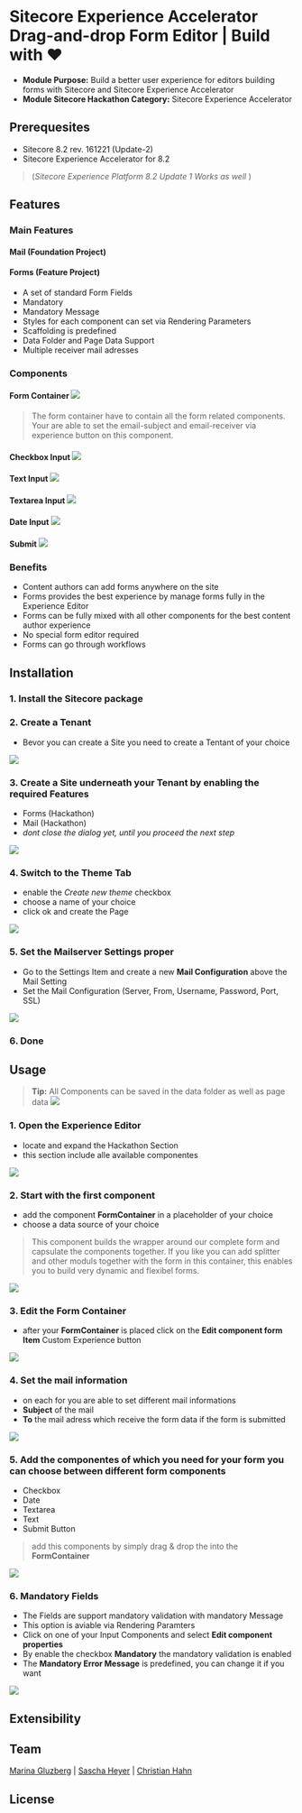 ﻿# Sitecore Experience Accelerator Drag-and-drop Form Editor | Build with ❤

* **Module Purpose:** Build a better user experience for editors building forms with Sitecore and Sitecore Experience Accelerator
* **Module Sitecore Hackathon Category:** Sitecore Experience Accelerator

## Prerequesites
* Sitecore 8.2 rev. 161221 (Update-2)
* Sitecore Experience Accelerator for 8.2

>(*Sitecore Experience Platform 8.2 Update 1 Works as well* ) 

## Features

### Main Features
#### Mail (Foundation Project)

#### Forms (Feature Project)
* A set of standard Form Fields
* Mandatory
* Mandatory Message
* Styles for each component can set via Rendering Parameters
* Scaffolding is predefined 
* Data Folder and Page Data Support
* Multiple receiver mail adresses

### Components

#### Form Container [![](https://raw.githubusercontent.com/SaschaHeyer/Sitecore-Hackathon-2017/master/documentation/workbox.png?token=AB5j8LSrx3dANnS3v4Lr7t9NNoQ6TlIsks5Yw_6UwA%3D%3D)]()
> The form container have to contain all the form related components.
Your are able to set the email-subject and email-receiver via experience button on this component.

#### Checkbox Input [![](https://raw.githubusercontent.com/SaschaHeyer/Sitecore-Hackathon-2017/master/documentation/Right.png?token=AB5j8OAnXOkPNaB0N8YGQpCGCzHiQ3vYks5Yw_7awA%3D%3D)]()

#### Text Input [![](https://raw.githubusercontent.com/SaschaHeyer/Sitecore-Hackathon-2017/master/documentation/paint.png?token=AB5j8APN7UApqgMG8iLaSpU4GHl6RFQXks5Yw_66wA%3D%3D)]()

#### Textarea Input [![](https://raw.githubusercontent.com/SaschaHeyer/Sitecore-Hackathon-2017/master/documentation/Pencil.png?token=AB5j8IJo2ENtSd1qlWE3KVZ7udK6r_a2ks5Yw_7swA%3D%3D)]()

#### Date Input [![](https://raw.githubusercontent.com/SaschaHeyer/Sitecore-Hackathon-2017/master/documentation/Calendar.png?token=AB5j8BQQDs970KZPRKkGZicRQItaeCwZks5YxAx0wA%3D%3D)]()

#### Submit [![](https://raw.githubusercontent.com/SaschaHeyer/Sitecore-Hackathon-2017/master/documentation/Memorycard.png?token=AB5j8AtAEhVy_o2gzgn1DLPQcKzUfvDWks5Yw_79wA%3D%3D)]()


### Benefits

* Content authors can add forms anywhere on the site
* Forms provides the best experience by manage forms fully in the Experience Editor
* Forms can be fully mixed with all other components for the best content author experience
* No special form editor required
* Forms can go through workflows

## Installation

### 1. Install the Sitecore package

### 2. Create a Tenant
* Bevor you can create a Site you need to create a Tentant of your choice

[![](https://raw.githubusercontent.com/SaschaHeyer/Sitecore-Hackathon-2017/master/documentation/createTenant.png?token=AB5j8LEsIT3pGKtjzmcmHEJoob5DrKAgks5YxCjZwA%3D%3D)]('mailConfiguration')

### 3. Create a Site underneath your Tenant by enabling the required Features
* Forms (Hackathon)
* Mail (Hackathon)
* *dont close the dialog yet, until you proceed the next step*

[![](https://raw.githubusercontent.com/SaschaHeyer/Sitecore-Hackathon-2017/master/documentation/featureSelection.png?token=AB5j8MatUX41x2xW3rM7P1q_hvNTTqVSks5Yw_sVwA%3D%3D)]('featureSelection')

### 4. Switch to the Theme Tab 
* enable the *Create new theme* checkbox
* choose a name of your choice
* click ok and create the Page

[![](https://raw.githubusercontent.com/SaschaHeyer/Sitecore-Hackathon-2017/master/documentation/createTheme.png?token=AB5j8I_pdvtSfVTrHzwTbWenkh4sEWRMks5YxCi_wA%3D%3D)]('mailConfiguration')


### 5. Set the Mailserver Settings proper
* Go to the Settings Item and create a new **Mail Configuration** above the Mail Setting
* Set the Mail Configuration (Server, From, Username, Password, Port, SSL)

[![](https://raw.githubusercontent.com/SaschaHeyer/Sitecore-Hackathon-2017/master/documentation/mailConfiguration.png?token=AB5j8LqRwU99_E8WtQaBAHL1cWEj-rFPks5Yw_s2wA%3D%3D)]('mailConfiguration')


### 6. Done


## Usage

> **Tip:** All Components can be saved in the data folder as well as page data
[![](https://raw.githubusercontent.com/SaschaHeyer/Sitecore-Hackathon-2017/master/documentation/associatedContent.png?token=AB5j8IUAP56BqcNAR_0cGBbgqvZJphsSks5Yw_rOwA%3D%3D)]('associatedContent')


### 1. Open the Experience Editor
* locate and expand the Hackathon Section
* this section include alle available componentes

[![](https://raw.githubusercontent.com/SaschaHeyer/Sitecore-Hackathon-2017/master/documentation/experienceEditor1.png?token=AB5j8JfQg2OrPZ1kdmpTyMaL7RvOkvsoks5YxDHjwA%3D%3D)]()


### 2. Start with the first component
* add the component **FormContainer** in a placeholder of your choice
* choose a data source of your choice

> This component builds the wrapper around our complete form and capsulate the components together. 
If you like you can add splitter and other moduls together with the form in this container, this enables you to build very dynamic and flexibel forms.

[![](https://raw.githubusercontent.com/SaschaHeyer/Sitecore-Hackathon-2017/master/documentation/experienceEditor2.png?token=AB5j8ItmIlXdRlGLlCK2YidvCnVl-I9Nks5YxDJCwA%3D%3D)]()

### 3. Edit the Form Container
* after your **FormContainer** is placed click on the **Edit component form Item** Custom Experience button

[![](https://raw.githubusercontent.com/SaschaHeyer/Sitecore-Hackathon-2017/master/documentation/experienceEditor3.png?token=AB5j8GA2EzWr0PknPwwPg0jQ9VEPwAf0ks5YxDJKwA%3D%3D)]()

### 4. Set the mail information
* on each for you are able to set different mail informations
* **Subject** of the mail 
* **To** the mail adress which receive the form data if the form is submitted

[![](https://raw.githubusercontent.com/SaschaHeyer/Sitecore-Hackathon-2017/master/documentation/experienceEditor4.png?token=AB5j8Nzz8xzUOT8ALrvgeNalC8pZJ_sRks5YxDJSwA%3D%3D)]()

### 5. Add the componentes of which you need for your form you can choose between different form components
* Checkbox
* Date
* Textarea
* Text
* Submit Button

> add this components by simply drag & drop the into the **FormContainer**

[![](https://raw.githubusercontent.com/SaschaHeyer/Sitecore-Hackathon-2017/master/documentation/experienceEditor5.png?token=AB5j8Gk-hkJ859s5rWvSKZAGse_IO1A5ks5YxDJbwA%3D%3D)]()

### 6. Mandatory Fields
* The Fields are support mandatory validation with mandatory Message
* This option is aviable via Rendering Paramters
* Click on one of your Input Components and select **Edit component properties**
* By enable the checkbox **Mandatory** the mandatory validation is enabled
* The **Mandatory Error Message** is predefined, you can change it if you want

[![](https://raw.githubusercontent.com/SaschaHeyer/Sitecore-Hackathon-2017/master/documentation/experienceEditor6.png?token=AB5j8FYNrE6NKiM6xV_bS0lnMnTs-y1cks5YxDJkwA%3D%3D)]()

## Extensibility

## Team

[Marina Gluzberg](https://www.linkedin.com/in/marina-gluzberg-a5707840/) | [Sascha Heyer](http://blog.saschaheyer.de) | [Christian Hahn](https://hachweb.wordpress.com)

## License 